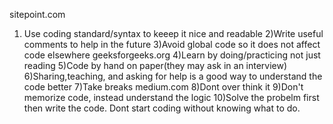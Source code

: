 sitepoint.com
1) Use coding standard/syntax to keeep it nice and readable
2)Write useful comments to help in the future
3)Avoid global code so it does not affect code elsewhere
geeksforgeeks.org
4)Learn by doing/practicing not just reading
5)Code by hand on paper(they may ask in an interview)
6)Sharing,teaching, and asking for help is a good way to understand the code better
7)Take breaks
medium.com
8)Dont over think it
9)Don't memorize code, instead understand the logic
10)Solve the probelm first then write the code. Dont start coding without knowing what to do.